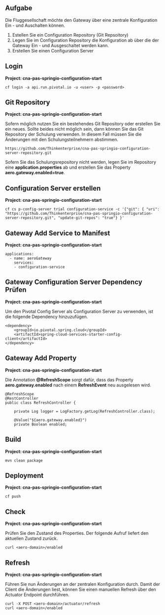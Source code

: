 ## Aufgabe 

Die Fluggesellschaft möchte den Gateway über eine zentrale Konfiguration Ein - und Auschalten können. 

 
1. Estellen Sie ein Configuration Repository (Git Repsoitory)
2. Legen Sie im Configuration Repository die Konfiguration ab
   über die der Gateway Ein - und Ausgeschaltet werden kann. 
3. Erstellen Sie einen Configuration Server


## Login 
**Project: cna-pas-springio-configuration-start**

```
cf login -a api.run.pivotal.io -u <user> -p <password> 

```

## Git Repository 
**Project: cna-pas-springio-configuration-start**

Sofern möglich nutzen Sie ein bestehendes Git Repository oder erstellen Sie ein neues. 
Sollte beides nicht möglich sein, dann können Sie das Git Repository der Schulung verwenden. 
In diesem Fall müssen Sie die Änderungen mit den Schulungsteilnehmern abstimmen. 

```
https://github.com/Thinkenterprise/cna-pas-springio-configuration-server-repository.git
```

Sofern Sie das Schulungsrepository nicht werden, legen Sie im Repository eine **application.properties** 
ab und erstellen Sie das Property **aero.gateway.enabled=true**. 



## Configuration Server erstellen  
**Project: cna-pas-springio-configuration-start**

```
cf cs p-config-server trial configuration-service -c '{"git": { "uri": "https://github.com/Thinkenterprise/cna-pas-springio-configuration-server-repository.git", "update-git-repos": "true"} }'

```


## Gateway Add Service to Manifest 
**Project: cna-pas-springio-configuration-start**

```
applications:
  - name: aeroGateway
    services:
    - configuration-service
```


## Gateway Configuration Server Dependency Prüfen 
**Project: cna-pas-springio-configuration-start**

Um den Pivotal Config Server als Configuration Server zu verwenden, ist die folgende Dependency hinzuzufügen. 


```
<dependency>
	<groupId>io.pivotal.spring.cloud</groupId>
	<artifactId>spring-cloud-services-starter-config-client</artifactId>
</dependency>

```

## Gateway Add Property  
**Project: cna-pas-springio-configuration-start**

Die Annotation **@RefreshScope** sorgt dafür, dass das Property **aero.gateway.enabled** nach einem **RefreshEvent** neu ausgelesen wird. 

```
@RefreshScope
@RestController
public class RefreshController {

	private Log logger = LogFactory.getLog(RefreshController.class);

	@Value("${aero.gateway.enabled}")
	private Boolean enabled;
```


## Build 
**Project: cna-pas-springio-configuration-start**

```
mvn clean package

```



## Deployment 
**Project: cna-pas-springio-configuration-start**

```
cf push 

```

## Check  
**Project: cna-pas-springio-configuration-start**

Prüfen Sie den Zustand des Properties. Der folgende Aufruf liefert den aktuellen Zustand zurück. 

```
curl <aero-domain>/enabled 

```

## Refresh  
**Project: cna-pas-springio-configuration-start**
 
Führen Sie nun Änderungen an der zentralen Konfiguration durch. 
Damit der Client die Änderungen liest, können Sie einen manuellen Refresh über den 
Actuator Endpoint durchführen. 


```
curl -X POST <aero-domain>/actuator/refresh
curl <aero-domain>/enabled 
```




